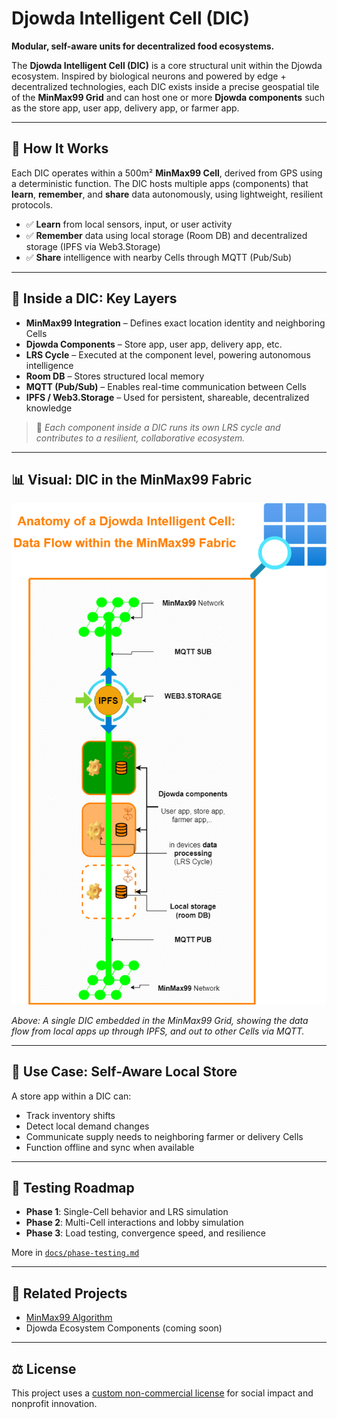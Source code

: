 # Djowda Intelligent Cell (DIC)

**Modular, self-aware units for decentralized food ecosystems.**

The **Djowda Intelligent Cell (DIC)** is a core structural unit within the Djowda ecosystem. Inspired by biological neurons and powered by edge + decentralized technologies, each DIC exists inside a precise geospatial tile of the **MinMax99 Grid** and can host one or more **Djowda components** such as the store app, user app, delivery app, or farmer app.

---

## 🧭 How It Works

Each DIC operates within a 500m² **MinMax99 Cell**, derived from GPS using a deterministic function. The DIC hosts multiple apps (components) that **learn**, **remember**, and **share** data autonomously, using lightweight, resilient protocols.

- ✅ **Learn** from local sensors, input, or user activity
- ✅ **Remember** data using local storage (Room DB) and decentralized storage (IPFS via Web3.Storage)
- ✅ **Share** intelligence with nearby Cells through MQTT (Pub/Sub)

---

## 🔄 Inside a DIC: Key Layers

- **MinMax99 Integration** – Defines exact location identity and neighboring Cells
- **Djowda Components** – Store app, user app, delivery app, etc.
- **LRS Cycle** – Executed at the component level, powering autonomous intelligence
- **Room DB** – Stores structured local memory
- **MQTT (Pub/Sub)** – Enables real-time communication between Cells
- **IPFS / Web3.Storage** – Used for persistent, shareable, decentralized knowledge

> 📌 *Each component inside a DIC runs its own LRS cycle and contributes to a resilient, collaborative ecosystem.*

---

## 📊 Visual: DIC in the MinMax99 Fabric

![Anatomy of a Djowda Intelligent Cell](assets/dic-architecture.png)

_Above: A single DIC embedded in the MinMax99 Grid, showing the data flow from local apps up through IPFS, and out to other Cells via MQTT._

---

## 🔬 Use Case: Self-Aware Local Store

A store app within a DIC can:
- Track inventory shifts
- Detect local demand changes
- Communicate supply needs to neighboring farmer or delivery Cells
- Function offline and sync when available

---

## 🧪 Testing Roadmap

- **Phase 1**: Single-Cell behavior and LRS simulation
- **Phase 2**: Multi-Cell interactions and lobby simulation
- **Phase 3**: Load testing, convergence speed, and resilience

More in [`docs/phase-testing.md`](docs/phase-testing.md)

---

## 🧩 Related Projects

- [MinMax99 Algorithm](https://github.com/Moses-Code-Dev/minMax99)
- Djowda Ecosystem Components (coming soon)

---

## ⚖️ License

This project uses a [custom non-commercial license](LICENSE.md) for social impact and nonprofit innovation.
